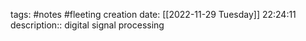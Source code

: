 tags: #notes #fleeting
creation date: [[2022-11-29 Tuesday]] 22:24:11
description:: digital signal processing

